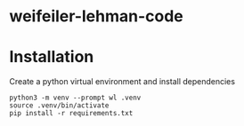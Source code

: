 # weifeiler-lehman-code


# Installation

Create a python virtual environment and install dependencies

```console
python3 -m venv --prompt wl .venv
source .venv/bin/activate
pip install -r requirements.txt
```

